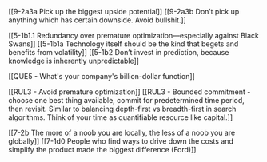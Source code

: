 [[9-2a3a Pick up the biggest upside potential]]
[[9-2a3b Don’t pick up anything which has certain downside. Avoid bullshit.]]

[[5-1b1.1 Redundancy over premature optimization—especially against Black Swans]]
[[5-1b1a Technology itself should be the kind that begets and benefits from volatility]]
[[5-1b2 Don’t invest in prediction, because knowledge is inherently unpredictable]]

[[QUE5 - What's your company's billion-dollar function]]

[[RUL3 - Avoid premature optimization]]
[[RUL3 - Bounded commitment - choose one best thing available, commit for predetermined time period, then revisit. Similar to balancing depth-first vs breadth-first in search algorithms. Think of your time as quantifiable resource like capital.]]

[[7-2b The more of a noob you are locally, the less of a noob you are globally]]
[[7-1d0 People who find ways to drive down the costs and simplify the product made the biggest difference (Ford)]]